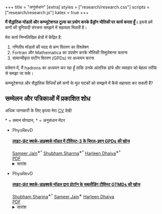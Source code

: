 +++
title = "अनुसंधान"
[extra]
styles = ["research/research.css"]
scripts = ["research/research.js"]
katex = true
+++

**मैं सैद्धांतिक मॉडलों और कम्प्यूटेशनल टूल्स का प्रयोग करके हैड्रॉन भौतिकी पर कार्य करता हूँ।** इससे हमें कणों की बुनियादी संरचना समझने में सहायता मिलती है।

मेरा कार्य निम्नलिखित क्षेत्रों में केंद्रित है:

1. गणितीय मॉडलों की मदद से कण वितरण का विश्लेषण  
2. Fortran और Mathematica का उपयोग करके भौतिकी सिमुलेशन्स चलाना  
3. सामान्यीकृत पार्टॉन वितरण (GPDs) पर अध्ययन करना

वर्तमान में, मैं <span class="special"><span>h</span><span>a</span><span>d</span><span>r</span><span>o</span><span>n</span><span>s</span></span> का अध्ययन कर रहा हूँ ताकि उनके आंतरिक ढांचे और व्यवहार को बेहतर तरीके से समझा जा सके।

<div class="callout">
    कम्प्यूटेशनल और सैद्धांतिक विधियाँ हमें कणों के मूल घटकों को समझने में कैसे सहायता कर सकती हैं?
</div>

## सम्मेलन और पत्रिकाओं में प्रकाशित शोध

अधिक जानकारी के लिए कृपया मेरा [CV](/assets/sameer-cv.pdf) देखें!
<p class="mod-note">* = समान योगदान, † = अनुसंधान मेंटर</p>

<div class="research-content">
  <ul class="publications">
    <li class="publication-entry">
      <div class="venue-container">
        <p class="venue">PhysRevD</p>
      </div>
      <div class="content-container">
        <h4>
          <a href="https://doi.org/10.1103/PhysRevD.110.094030">
            लाइट-फ्रंट क्वार्क-डाइक्वर्क मॉडल में टीविस्ट-3 के चिरल-इवन GPDs की खोज
          </a>
        </h4>
        <div class="authors-list">
          <span><a href="https://orcid.org/0009-0005-0398-7714">Sameer Jain</a><sup class="mod-note">&#8727;&dagger;</sup></span>
          <span><a href="https://orcid.org/0000-0002-3047-4333">Shubham Sharma</a><sup class="mod-note">&#8727;&dagger;</sup></span>
          <span><a href="https://orcid.org/0000-0002-3288-2250">Harleen Dhaiya</a><sup class="mod-note">&#8727;&dagger;</sup></span>
        </div>
        <div class="links">
          <a href="/assets/twist3.pdf">PDF</a>
        </div>
        <details>
          <summary>सारांश</summary>
          <p>इस अध्ययन में, हम लाइट-फ्रंट क्वार्क-डाइक्वर्क मॉडल के ढांचे में टीविस्ट-3 के चिरल-इवन GPDs की गणना करते हैं, विशेषकर जब स्क्यूरनेस शून्य स्थिति में हो। विस्तृत दो-आयामी और तीन-आयामी चित्रणों के माध्यम से, हम दिखाते हैं कि ये वितरण किस प्रकार अनुदैर्ध्य कणिकांश (𝑥) तथा संवेग स्थानांतरण (𝑡) पर निर्भर करते हैं। साथ ही, हम GTMDs, ट्रांसवर्स-मोमेंटम-डिपेंडेंट पार्टॉन वितरण, और PDF जैसे अन्य वितरण कार्यों के बीच के जटिल सम्बन्धों का भी पता लगाते हैं। इस विश्लेषण में हैड्रॉन्स की आंतरिक संरचना को समझने के लिए आवश्यक फॉर्म फैक्टर भी उजागर किए गए हैं।</p>
        </details>
      </div>
    </li>
    <li class="publication-entry">
      <div class="venue-container">
        <p class="venue">PhysRevD</p>
      </div>
      <div class="content-container">
        <h4>
          <a href="https://doi.org/PhysRevD.110.074025">
            लाइट-फ्रंट क्वार्क-डाइक्वर्क मॉडल द्वारा प्रोटॉन के सबलीडिंग टीविस्ट GTMDs की खोज
          </a>
        </h4>
        <div class="authors-list">
          <span><a href="https://orcid.org/0000-0005-4333">Shubham Sharma</a><sup class="mod-note">&#8727;&dagger;</sup></span>
          <span><a href="https://orcid.org/0009-0005-0398-7714">Sameer Jain</a><sup class="mod-note">&#8727;</sup></span>
          <span><a href="https://orcid.org/0000-0002-3288-2250">Harleen Dhaiya</a></span>
        </div>
        <div class="links">
          <a href="/assets/gtmd.pdf">PDF</a>
        </div>
        <details>
          <summary>सारांश</summary>
          <p>यह अध्ययन लाइट-फ्रंट क्वार्क-डाइक्वर्क मॉडल के ढांचे में प्रोटॉन के सबलीडिंग टीविस्ट सामान्यीकृत ट्रांसवर्स मोमेंटम-डिपेंडेंट वितरण (GTMDs) पर केंद्रित है। हम डिरैक मैट्रिक्स संरचना के पैरामीटरकरण समीकरणों को हल करके सकल तथा वेक्टर डाइक्वर्क विन्यासों के लिए स्पष्ट GTMD अभिव्यक्तियाँ प्राप्त करते हैं, जिससे सक्रिय 𝑢 और 𝑑 क्वार्क के लिए समीकरण सामने आते हैं। इस विश्लेषण में, GTMDs के बहुआयामी स्वभाव का पता लगाने हेतु कुछ चर स्थिर रखते हुए एक या दो चर पर निर्भरता का अध्ययन किया गया है। साथ ही, हमने अनुदैर्ध्य कणिकांश (𝑥) के ऊपर समाकलन कर, ट्रांसवर्स मोमेंटम-डिपेंडेंट फॉर्म फैक्टरों को निकाला है। इस अध्ययन में, क्वार्क के ट्रांसवर्स मोमेंटम <span>&#120466;</span> तथा प्रोटॉन में प्राप्त ट्रांसवर्स मोमेंटम स्थानांतरण <span>&#120466;</span> के आधार पर फॉर्म फैक्टरों में परिवर्तन को तीन-आयामी चित्रों द्वारा दर्शाया गया है।</p>
        </details>
      </div>
    </li>
  </ul>
</div>

